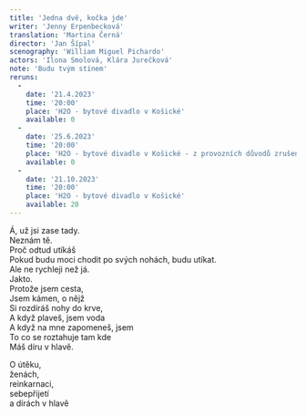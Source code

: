 ```yaml
---
title: 'Jedna dvě, kočka jde'
writer: 'Jenny Erpenbecková'
translation: 'Martina Černá'
director: 'Jan Šípal'
scenography: 'William Miguel Pichardo'
actors: 'Ilona Smolová, Klára Jurečková'
note: 'Budu tvým stínem'
reruns:
  -  
    date: '21.4.2023'
    time: '20:00'
    place: 'H2O - bytové divadlo v Košické'
    available: 0
  -  
    date: '25.6.2023'
    time: '20:00'
    place: 'H2O - bytové divadlo v Košické - z provozních důvodů zrušeno'
    available: 0
  -  
    date: '21.10.2023'
    time: '20:00'
    place: 'H2O - bytové divadlo v Košické'
    available: 20
---
```

Á, už jsi zase tady.  
Neznám tě.  
Proč odtud utíkáš  
Pokud budu moci chodit po svých nohách, budu utíkat.  
Ale ne rychleji než já.  
Jakto.  
Protože jsem cesta,  
Jsem kámen, o nějž  
Si rozdíráš nohy do krve,  
A když plaveš, jsem voda  
A když na mne zapomeneš, jsem  
To co se roztahuje tam kde  
Máš díru v hlavě.  


O útěku,  
ženách,  
reinkarnaci,  
sebepřijetí  
a dírách v hlavě
